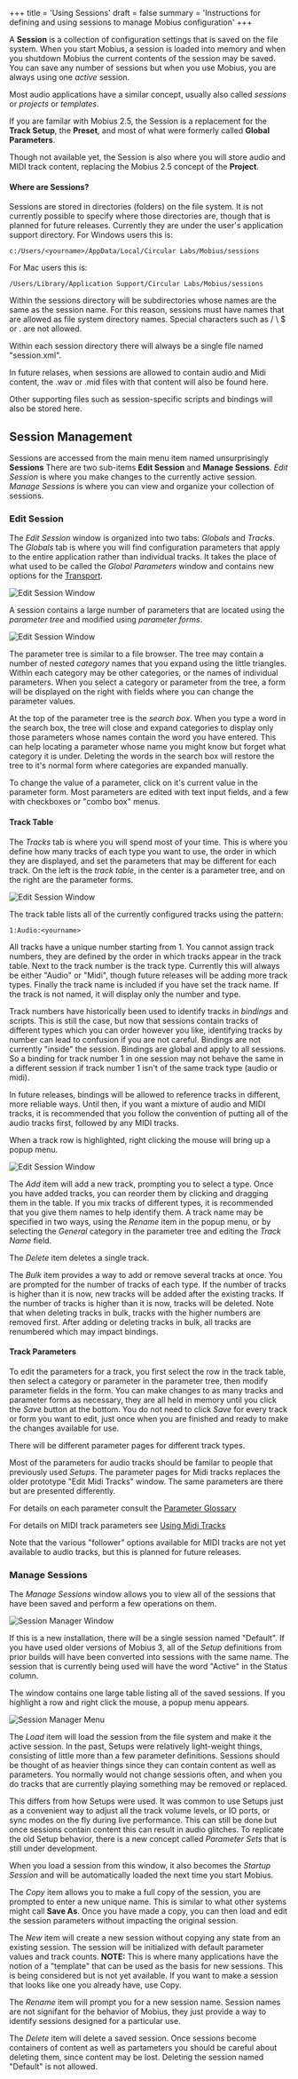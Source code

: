 +++
title = 'Using Sessions'
draft = false
summary = 'Instructions for defining and using sessions to manage Mobius configuration'
+++

A **Session** is a collection of configuration settings that is saved on the file system.  When you start Mobius, a session is loaded into memory and when you shutdown Mobius the current contents of the session may be saved.  You can save any number of sessions but when you use Mobius, you are always using one *active* session.

Most audio applications have a similar concept, usually also called *sessions* or *projects* or *templates*.

If you are familar with Mobius 2.5, the Session is a replacement for the **Track Setup**, the **Preset**, and most of what were formerly called **Global Parameters**.  

Though not available yet, the Session is also where you will store audio and MIDI track content, replacing the Mobius 2.5 concept of the **Project**.

#### Where are Sessions?

Sessions are stored in directories (folders) on the file system.  It is not currently possible to
specify where those directories are, though that is planned for future releases.  Currently they are under the user's application support directory.  For Windows users this is:

    c:/Users/<yourname>/AppData/Local/Circular Labs/Mobius/sessions

For Mac users this is:

    /Users/Library/Application Support/Circular Labs/Mobius/sessions

Within the sessions directory will be subdirectories whose names are the same as the session name.
For this reason, sessions must have names that are allowed as file system directory names.  Special characters such as / \ $ or .  are not allowed.

Within each session directory there will always be a single file named "session.xml".

In future relases, when sessions are allowed to contain audio and Midi content, the .wav or .mid
files with that content will also be found here.

Other supporting files such as session-specific scripts and bindings will also be stored here.

## Session Management

Sessions are accessed from the main menu item named unsurprisingly **Sessions**   There are two sub-items **Edit Session** and **Manage Sessions**.  *Edit Session* is where you make changes to the currently active session.  *Manage Sessions* is where you can view and organize your collection of sessions.

### Edit Session

The *Edit Session* window is organized into two tabs: *Globals* and *Tracks*.  
The *Globals* tab is where you will find configuration parameters that apply to the entire application rather than individual tracks.  It takes the place of what used to be called the *Global Parameters* window and contains new options for the [Transport](transport).  

![Edit Session Window](/docs/images/session-overview.png)

A session contains a large number of parameters that are located using the *parameter tree* and modified using *parameter forms*.  

![Edit Session Window](/docs/images/session-parameter-tree.png)

The parameter tree is similar to a file browser.  The tree may contain a number of nested *category* names that you expand using the little triangles.  Within each category may be other categories, or the names of individual parameters.  When you select a category or parameter from the tree, a form will be displayed on the right with fields where you can change the parameter values.

At the top of the parameter tree is the *search box*.  When you type a word in the search box, the tree will close and expand categories to display only those parameters whose names contain the word you have entered.  This can help locating a parameter whose name you might know but forget what category it is under.  Deleting the words in the search box will restore the tree to it's normal form where categories are expanded manually.

To change the value of a parameter, click on it's current value in the parameter form.  Most parameters are edited with text input fields, and a few with checkboxes or "combo box" menus.

#### Track Table

The *Tracks* tab is where you will spend most of your time.  This is where you define how many tracks of each type you want to use, the order in which they are displayed, and set the parameters that may be different for each track.  On the left is the *track table*, in the center is a parameter tree, and on the right are the parameter forms.

![Edit Session Window](/docs/images/session-tracks.png)

The track table lists all of the currently configured tracks using the pattern:

    1:Audio:<yourname>

All tracks have a unique number starting from 1.  You cannot assign track numbers, they are defined by the order in which tracks appear in the track table.  Next to the track number is the track type.  Currently this will always be either "Audio" or "Midi", though future releases will be adding more track types.  Finally the track name is included if you have set the track name.  If the track is not named, it will display only the number and type.


Track numbers have historically been used to identify tracks in *bindings* and scripts.  This is still the case, but now that sessions contain tracks of different types which you can order however you like, identifying tracks by number can lead to confusion if you are not careful.  Bindings are not currently "inside" the session.  Bindings are global and apply to all sessions.  So a binding for track number 1 in one session may not behave the same in a different session if track number 1 isn't of the same track type (audio or midi).

In future releases, bindings will be allowed to reference tracks in different, more reliable ways.  Until then, if you want a mixture of audio and MIDI tracks, it is recommended that you follow the convention of putting all of the audio tracks first, followed by any MIDI tracks.

When a track row is highlighted, right clicking the mouse will bring up a popup menu.

![Edit Session Window](/docs/images/track-table-menu.png)

The *Add* item will add a new track, prompting you to select a type.  Once you have added tracks, you can reorder them by clicking and dragging them in the table.  If you mix tracks of different types, it is recommended that you give them names to help identify them.  A track name may be specified in two ways, using the *Rename* item in the popup menu, or by selecting the *General* category in the parameter tree and editing the *Track Name* field.

The *Delete* item deletes a single track.

The *Bulk* item provides a way to add or remove several tracks at once.  You are prompted for the number of tracks of each type.   If the number of tracks is higher than it is now, new tracks will be added after the existing tracks.  If the number of tracks is higher than it is now, tracks will be deleted.   Note that when deleting tracks in bulk, tracks with the higher numbers are removed first.  After adding or deleting tracks in bulk, all tracks are renumbered which may impact bindings.


#### Track Parameters

To edit the parameters for a track, you first select the row in the track table, then select a category or parameter in the parameter tree, then modify parameter fields in the form.  You can make changes to as many tracks and parameter forms as necessary, they are all held in memory until you click the *Save* button at the bottom.  You do not need to click *Save* for every track or form you want to edit, just once when you are finished and ready to make the changes available for use.

There will be different parameter pages for different track types.

Most of the parameters for audio tracks should be familar to people that previously used *Setups*.
The parameter pages for Midi tracks replaces the older prototype "Edit Midi Tracks" window.  The same parameters are there but are presented differently.

For details on each parameter consult the [Parameter Glossary](parameters) 

For details on MIDI track parameters see [Using Midi Tracks](miditracks)

Note that the various "follower" options available for MIDI tracks are not yet available
to audio tracks, but this is planned for future releases.

### Manage Sessions

The *Manage Sessions* window allows you to view all of the sessions that have been saved
and perform a few operations on them.

![Session Manager Window](/docs/images/session-manager.png)


If this is a new installation, there will be a single session named "Default".
If you have used older versions of Mobius 3, all of the *Setup* definitions from prior builds will have been converted into sessions with the same name.   The session that is currently being used will have the word "Active" in the Status column.

The window contains one large table listing all of the saved sessions.  If you highlight a row and right click the mouse, a popup menu appears.

![Session Manager Menu](/docs/images/session-manager-menu.png)

The *Load* item will load the session from the file system and make it the active session.  In the past, Setups were relatively light-weight things, consisting of little more than a few parameter definitions.  Sessions should be thought of as heavier things since they can contain content as well as parameters.   You normally would not change sessions often, and when you do tracks that are currently playing something may be removed or replaced.

This differs from how Setups were used.  It was common to use Setups just as a convenient way to
adjust all the track volume levels, or IO ports, or sync modes on the fly during live performance.
This can still be done but once sessions contain content this can result in audio glitches.
To replicate the old Setup behavior, there is a new concept called *Parameter Sets* that is still
under development.

When you load a session from this window, it also becomes the *Startup Session* and will be automatically loaded the next time you start Mobius.  

The *Copy* item allows you to make a full copy of the session, you are prompted to enter a new unique name.  This is similar to what other systems might call **Save As**.  Once you have made a copy, you can then load and edit the session parameters without impacting the original session.

The *New* item will create a new session without copying any state from an existing session.  The session will be initialized with default parameter values and track counts.  **NOTE:** This is where many applications have the notion of a "template" that can be used as the basis for new sessions.  This is being considered but is not yet available.  If you want to make a session that looks like one you already have, use Copy.

The *Rename* item will prompt you for a new session name.  Session names are not signifant for the behavior of Mobius, they just provide a way to identify sessions designed for a particular use.

The *Delete* item will delete a saved session.   Once sessions become containers of content as well as partameters you should be careful about deleting them, since content may be lost.   Deleting the session named "Default" is not allowed.


       

